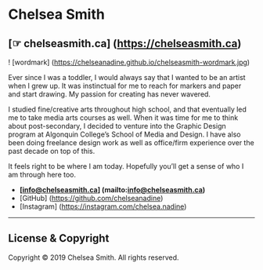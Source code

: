 # Chelsea Smith

## [☞ chelseasmith.ca] (https://chelseasmith.ca)

! [wordmark] (https://chelseanadine.github.io/chelseasmith-wordmark.jpg)

Ever since I was a toddler, I would always say that I wanted to be an artist when I grew up. It was instinctual for me to reach for markers and paper and start drawing. My passion for creating has never wavered.

I studied fine/creative arts throughout high school, and that eventually led me to take media arts courses as well. When it was time for me to think about post-secondary, I decided to venture into the Graphic Design program at Algonquin College’s School of Media and Design. I have also been doing freelance design work as well as office/firm experience over the past decade on top of this.

It feels right to be where I am today. Hopefully you’ll get a sense of who I am through here too.

- **[info@chelseasmith.ca] (mailto:info@chelseasmith.ca)**
- [GitHub] (https://github.com/chelseanadine)
- [Instagram] (https://instagram.com/chelsea.nadine)

---

## License & Copyright

Copyright © 2019 Chelsea Smith. All rights reserved.
